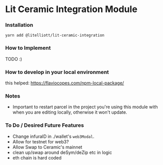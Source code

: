 # Lit Ceramic Integration Module

### Installation

`yarn add @litelliott/lit-ceramic-integration`

### How to Implement

TODO :)

### How to develop in your local environment

this helped: https://flaviocopes.com/npm-local-package/

### Notes

- Important to restart parcel in the project you're using this module with when you are editing locally, otherwise it won't update.

### To Do / Desired Future Features

- Change infuraID in ./wallet's `web3Modal`.
- Allow for testnet for web3?
- Allow Swap to Ceramic's mainnet
- clean up/swap around deSym/deZip etc in logic
- eth chain is hard coded
